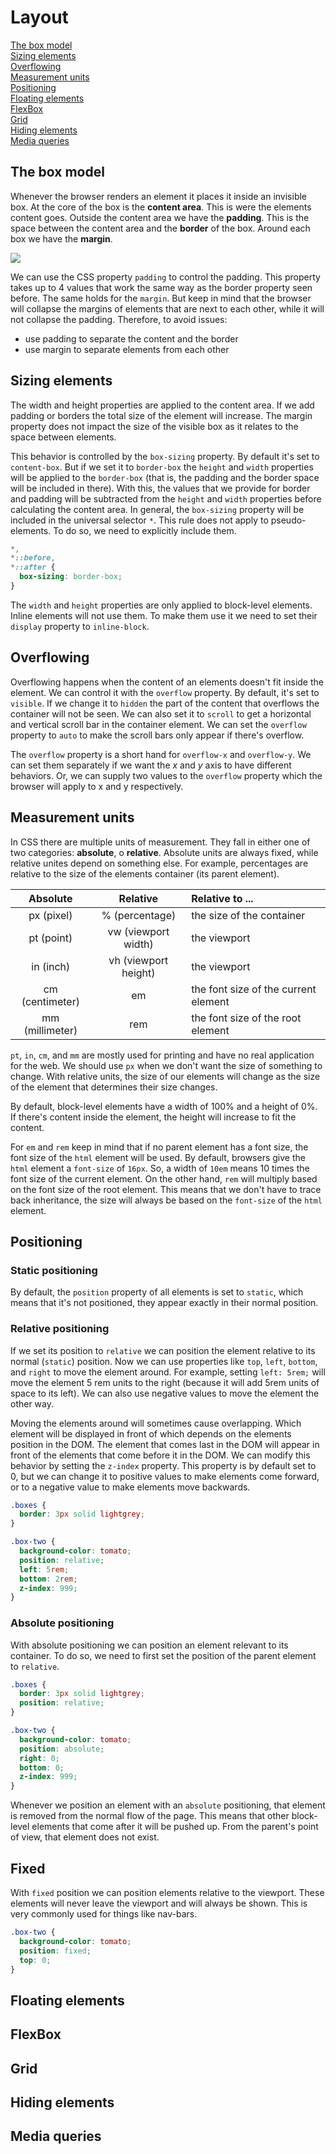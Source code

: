 # Layout

[The box model](#the-box-model)  
[Sizing elements](#sizing-elements)  
[Overflowing](#overflowing)  
[Measurement units](#measurement-units)  
[Positioning](#positioning)  
[Floating elements](#floating-elements)  
[FlexBox](#flexbox)  
[Grid](#grid)  
[Hiding elements](#hiding-elements)  
[Media queries](#media-queries)  

## The box model

Whenever the browser renders an element it places it inside an invisible box. At the core of the box is the **content area**. This is were the elements content goes. Outside the content area we have the **padding**. This is the space between the content area and the **border** of the box. Around each box we have the **margin**.

![](img/box_model.png)

We can use the CSS property `padding` to control the padding. This property takes up to 4 values that work the same way as the border property seen before. The same holds for the `margin`. But keep in mind that the browser will collapse the margins of elements that are next to each other, while it will not collapse the padding. Therefore, to avoid issues:

- use padding to separate the content and the border
- use margin to separate elements from each other

## Sizing elements

The width and height properties are applied to the content area. If we add padding or borders the total size of the element will increase. The margin property does not impact the size of the visible box as it relates to the space between elements.

This behavior is controlled by the `box-sizing` property. By default it's set to `content-box`. But if we set it to `border-box` the `height` and `width` properties will be applied to the `border-box` (that is, the padding and the border space will be included in there). With this, the values that we provide for border and padding will be subtracted from the `height` and `width` properties before calculating the content area. In general, the `box-sizing` property will be included in the universal selector `*`. This rule does not apply to pseudo-elements. To do so, we need to explicitly include them.

```css
*,
*::before,
*::after {
  box-sizing: border-box;
}
```

The `width` and `height` properties are only applied to block-level elements. Inline elements will not use them. To make them use it we need to set their `display` property to `inline-block`.

## Overflowing

Overflowing happens when the content of an elements doesn't fit inside the element. We can control it with the `overflow` property. By default, it's set to `visible`. If we change it to `hidden` the part of the content that overflows the container will not be seen. We can also set it to `scroll` to get a horizontal and vertical scroll bar in the container element. We can set the `overflow` property to `auto` to make the scroll bars only appear if there's overflow.

The `overflow` property is a short hand for `overflow-x` and `overflow-y`. We can set them separately if we want the *x* and *y* axis to have different behaviors. Or, we can supply two values to the `overflow` property which the browser will apply to x and y respectively.

## Measurement units

In CSS there are multiple units of measurement. They fall in either one of two categories: **absolute**, o **relative**. Absolute units are always fixed, while relative unites depend on something else. For example, percentages are relative to the size of the elements container (its parent element).

|    Absolute     |       Relative       | Relative to ...                      |
| :-------------: | :------------------: | :----------------------------------- |
|   px (pixel)    |    % (percentage)    | the size of the container            |
|   pt (point)    | vw (viewport width)  | the viewport                         |
|    in (inch)    | vh (viewport height) | the viewport                         |
| cm (centimeter) |          em          | the font size of the current element |
| mm (millimeter) |         rem          | the font size of the root element    |

`pt`, `in`, `cm`, and `mm` are mostly used for printing and have no real application for the web. We should use `px` when we don't want the size of something to change. With relative units, the size of our elements will change as the size of the element that determines their size changes.

By default, block-level elements have a width of 100% and a height of 0%. If there's content inside the element, the height will increase to fit the content.

For `em` and `rem` keep in mind that if no parent element has a font size, the font size of the `html` element will be used. By default, browsers give the `html` element a `font-size` of `16px`. So, a width of `10em` means 10 times the font size of the current element. On the other hand, `rem` will multiply based on the font size of the root element. This means that we don't have to trace back inheritance, the size will always be based on the `font-size` of the `html` element.

## Positioning

### Static positioning

By default, the `position` property of all elements is set to `static`, which means that it's not positioned, they appear exactly in their normal position.

### Relative positioning

If we set its position to `relative` we can position the element relative to its normal (`static`) position. Now we can use properties like `top`, `left`, `bottom`, and `right` to move the element around. For example, setting `left: 5rem;` will move the element 5 rem units to the right (because it will add 5rem units of space to its left). We can also use negative values to move the element the other way.

Moving the elements around will sometimes cause overlapping. Which element will be displayed in front of which depends on the elements position in the DOM. The element that comes last in the DOM will appear in front of the elements that come before it in the DOM. We can modify this behavior by setting the `z-index` property. This property is by default set to 0, but we can change it to positive values to make elements come forward, or to a negative value to make elements move backwards.

```css
.boxes {
  border: 3px solid lightgrey;
}

.box-two {
  background-color: tomato;
  position: relative;
  left: 5rem;
  bottom: 2rem;
  z-index: 999;
}
```

### Absolute positioning

With absolute positioning we can position an element relevant to its container. To do so, we need to first set the position of the parent element to `relative`.

```css
.boxes {
  border: 3px solid lightgrey;
  position: relative;
}

.box-two {
  background-color: tomato;
  position: absolute;
  right: 0;
  bottom: 0;
  z-index: 999;
}
```

Whenever we position an element with an `absolute` positioning, that element is removed from the normal flow of the page. This means that other block-level elements that come after it will be pushed up. From the parent's point of view, that element does not exist.

## Fixed

With `fixed` position we can position elements relative to the viewport. These elements will never leave the viewport and will always be shown. This is very commonly used for things like nav-bars.

```css
.box-two {
  background-color: tomato;
  position: fixed;
  top: 0;
}
```

## Floating elements

## FlexBox

## Grid

## Hiding elements

## Media queries
